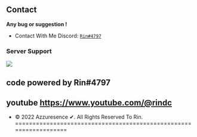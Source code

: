 

## Contact
**Any bug or suggestion !**
 - Contact With Me Discord: [`Rin#4797`](https://rinzxx.ga/servers/)
### Server Support

<a href="https://discord.gg/3AXgAvGw5Q"><img src="https://media.discordapp.net/attachments/917866900002852894/1022053756122169354/unknown.png"></a>


## code powered by Rin#4797
## youtube https://www.youtube.com/@rindc
* © 2022 Azzuresence ✔. All Rights Reserved To Rin.
==================================================================
